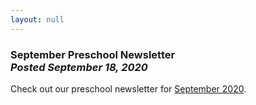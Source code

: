 ```yaml
---
layout: null
---
```


<h3 class="ui header">
  September Preschool Newsletter
  <div class="sub header">
    <i>Posted September 18, 2020</i>
  </div>
</h3>

Check out our preschool newsletter for
<a href="{{ site.baseurl }}/assets/newsletters/COH September 2020 Newsletter.pdf">September 2020</a>.
